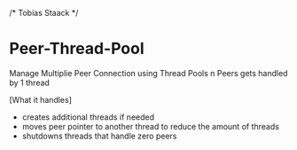 /* Tobias Staack */

# Peer-Thread-Pool
Manage Multiplie Peer Connection using Thread Pools n Peers gets handled by 1 thread

[What it handles]
- creates additional threads if needed
- moves peer pointer to another thread to reduce the amount of threads
- shutdowns threads that handle zero peers
